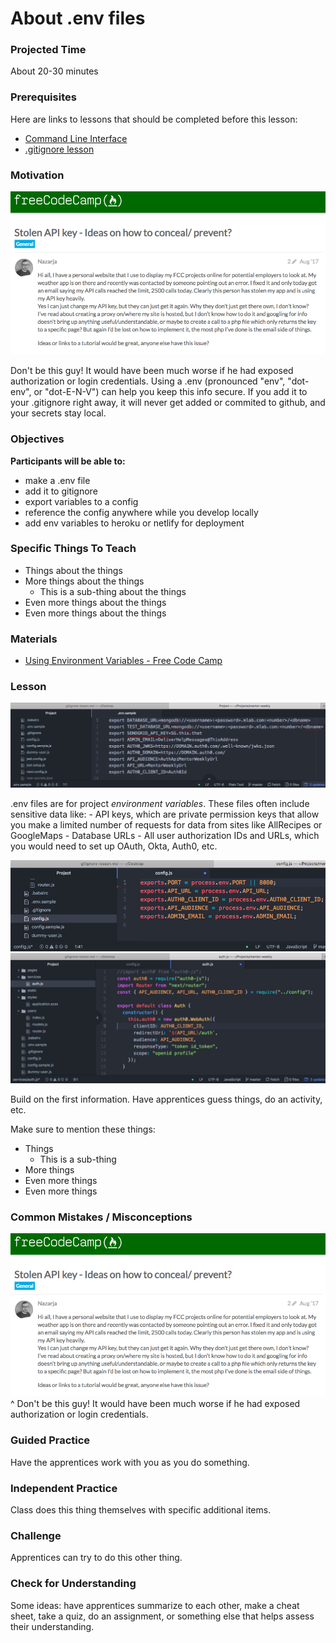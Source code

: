 # About .env files

### Projected Time

About 20-30 minutes

### Prerequisites

Here are links to lessons that should be completed before this lesson:

- [Command Line Interface](https://github.com/Techtonica/curriculum/blob/master/command-line/command-line-interface.md)
- [.gitignore lesson](https://github.com/Techtonica/curriculum/blob/master/git-version-control/gitignore.md)

### Motivation

![An example of a stolen API key](./images/stolen-api-key.png)

Don't be this guy!  It would have been much worse if he had exposed authorization or login credentials. Using a .env (pronounced "env", "dot-env", or "dot-E-N-V") can help you keep this info secure. If you add it to your .gitignore right away, it will never get added or commited to github, and your secrets stay local.

### Objectives

**Participants will be able to:**

- make a .env file
- add it to gitignore
- export variables to a config
- reference the config anywhere while you develop locally
- add env variables to heroku or netlify for deployment

### Specific Things To Teach

- Things about the things
- More things about the things
	- This is a sub-thing about the things
- Even more things about the things
- Even more things about the things

### Materials

- [Using Environment Variables - Free Code Camp](https://medium.freecodecamp.org/heres-how-you-can-actually-use-node-environment-variables-8fdf98f53a0a)

### Lesson

![A basic .env file Example](./images/env-sample.png)

.env files are for project *environment variables*. These files often include sensitive data like:
	- API keys, which are private permission keys that allow you make a limited number of requests for data from sites like AllRecipes or GoogleMaps
	- Database URLs
	- All user authorization IDs and URLs, which you would need to set up OAuth, Okta, Auth0, etc.
  
![An example of a config file referencing .env variables](./images/env-to-config-sample.png)
![An example of a project file referencing config variables](./images/config-to-file-sample.png)


Build on the first information. Have apprentices guess things, do an activity, etc.

Make sure to mention these things:

- Things
	- This is a sub-thing
- More things
- Even more things
- Even more things


### Common Mistakes / Misconceptions

![An example of a stolen API key](./images/stolen-api-key.png)
^ Don't be this guy!  It would have been much worse if he had exposed authorization or login credentials.

### Guided Practice

Have the apprentices work with you as you do something.


### Independent Practice

Class does this thing themselves with specific additional items.


### Challenge

Apprentices can try to do this other thing.


### Check for Understanding

Some ideas: have apprentices summarize to each other, make a cheat sheet, take a quiz, do an assignment, or something else that helps assess their understanding.
